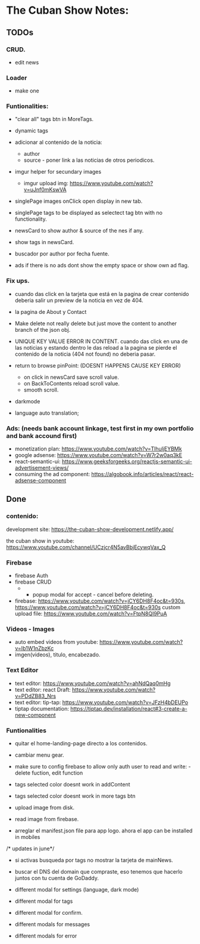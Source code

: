 # The Cuban Show Notes:
## TODOs


### CRUD.
- edit news

### Loader
- make one

### Funtionalities:
- "clear all" tags btn in MoreTags.

- dynamic tags

- adicionar al contenido de la noticia: 
    - author
    - source - poner link a las noticias de otros periodicos.
   
- imgur helper for secundary images
    - imgur upload img: https://www.youtube.com/watch?v=uJnf0mKswVA 

- singlePage images onClick open display in new tab.
- singlePage tags to be displayed as selectect tag btn with no functionality.

- newsCard to show author & source of the nes if any.

- show tags in newsCard.

- buscador por author por fecha fuente.

- ads if there is no ads dont show the empty space or show own ad flag.

### Fix ups.

- cuando das click en la tarjeta que está en la pagina de crear contenido deberia salir un preview de la noticia en vez de 404.

- la pagina de About y Contact

- Make delete not really delete but just move the content to another branch of the json obj.

- UNIQUE KEY VALUE ERROR IN CONTENT. cuando das click en una de las noticias y estando dentro le das reload a la pagina se pierde el contenido de la noticia (404 not found) no deberia pasar.

- return to browse pinPoint: (DOESNT HAPPENS CAUSE KEY ERROR)
    - on click in newsCard save scroll value.
    - on BackToContents reload scroll value.
    - smooth scroll.

- darkmode
- language auto translation;

### Ads: (needs bank account linkage, test first in my own portfolio and bank accound first)
- monetization plan: https://www.youtube.com/watch?v=TlhuljEYBMk
- google  adsense: https://www.youtube.com/watch?v=W7r2w0aq3kE
- react-semantic-ui: https://www.geeksforgeeks.org/reactjs-semantic-ui-advertisement-views/
- consuming the ad component: https://algobook.info/articles/react/react-adsense-component

## Done

### contenido: 
development site: https://the-cuban-show-development.netlify.app/

the cuban show in youtube: https://www.youtube.com/channel/UCzjcr4N5avBbjEcywqVax_Q

### Firebase
- firebase Auth
- firebase CRUD
    - - popup modal for accept - cancel before deleting.
- firebase: https://www.youtube.com/watch?v=jCY6DH8F4oc&t=930s, https://www.youtube.com/watch?v=jCY6DH8F4oc&t=930s
custom upload file: https://www.youtube.com/watch?v=FtpN8QI9PuA


### Videos - Images
- auto embed videos from youtube: https://www.youtube.com/watch?v=Ib1W1nZbzKc
- imgen(videos), titulo, encabezado.

### Text Editor
- text editor: https://www.youtube.com/watch?v=ahNdQaq0mHg
- text editor: react Draft: https://www.youtube.com/watch?v=PDdZB83_Nrs
- text editor: tip-tap: https://www.youtube.com/watch?v=JFzH4bDEUPo
- tiptap documentation: https://tiptap.dev/installation/react#3-create-a-new-component

### Funtionalities
- quitar el home-landing-page directo a los contenidos.

- cambiar menu gear. 

- make sure to config firebase to allow only auth user to read and write: - delete fuction, edit function

- tags selected color doesnt work in addContent
- tags selected color doesnt work in more tags btn

- upload image from disk.
- read image from firebase.
- arreglar el manifest.json file para app logo. ahora el app can be installed in mobiles

/* updates in june*/
- si activas busqueda por tags no mostrar la tarjeta de mainNews.
- buscar el DNS del domain que compraste, eso tenemos que hacerlo juntos con tu cuenta de GoDaddy.

- different modal for settings (language, dark mode)
- different modal for tags
- different modal for confirm.
- different modals for messages
- different modals for error